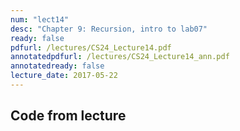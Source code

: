 ```yaml
---
num: "lect14"
desc: "Chapter 9: Recursion, intro to lab07"
ready: false
pdfurl: /lectures/CS24_Lecture14.pdf
annotatedpdfurl: /lectures/CS24_Lecture14_ann.pdf
annotatedready: false
lecture_date: 2017-05-22 
---
```



## Code from lecture
